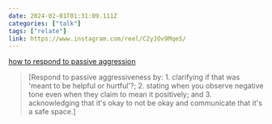 ```yaml
---
date: 2024-02-01T01:31:09.111Z
categories: ["talk"]
tags: ["relate"]
link: https://www.instagram.com/reel/C2yJOv9MqeS/
---
```

[how to respond to passive aggression](https://www.instagram.com/reel/C2yJOv9MqeS/)

> [Respond to passive aggressiveness by: 1. clarifying if that was 'meant to be helpful or hurtful'?; 2. stating when you observe negative tone even when they claim to mean it positively; and 3. acknowledging that it's okay to not be okay and communicate that it's a safe space.]
